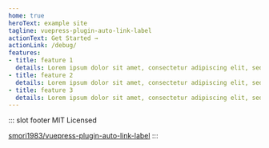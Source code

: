 ```yaml
---
home: true
heroText: example site
tagline: vuepress-plugin-auto-link-label
actionText: Get Started →
actionLink: /debug/
features:
- title: feature 1
  details: Lorem ipsum dolor sit amet, consectetur adipiscing elit, sed do eiusmod tempor incididunt ut labore et dolore magna aliqua.
- title: feature 2
  details: Lorem ipsum dolor sit amet, consectetur adipiscing elit, sed do eiusmod tempor incididunt ut labore et dolore magna aliqua.
- title: feature 3
  details: Lorem ipsum dolor sit amet, consectetur adipiscing elit, sed do eiusmod tempor incididunt ut labore et dolore magna aliqua.
---
```


::: slot footer
MIT Licensed

[smori1983/vuepress-plugin-auto-link-label](https://github.com/smori1983/vuepress-plugin-auto-link-label)
:::
